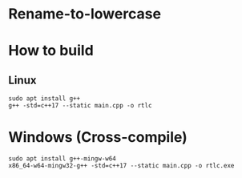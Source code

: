 # Rename-to-lowercase

# How to build
## Linux
```
sudo apt install g++
g++ -std=c++17 --static main.cpp -o rtlc
```
# Windows (Cross-compile)
```
sudo apt install g++-mingw-w64
x86_64-w64-mingw32-g++ -std=c++17 --static main.cpp -o rtlc.exe
```
